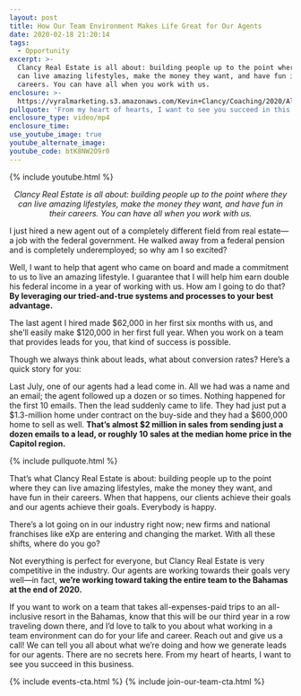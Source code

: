 ```yaml
---
layout: post
title: How Our Team Environment Makes Life Great for Our Agents
date: 2020-02-18 21:20:14
tags:
  - Opportunity
excerpt: >-
  Clancy Real Estate is all about: building people up to the point where they
  can live amazing lifestyles, make the money they want, and have fun in their
  careers. You can have all when you work with us.
enclosure: >-
  https://vyralmarketing.s3.amazonaws.com/Kevin+Clancy/Coaching/2020/Albany+Real+Estate+Agent-+A+Couple+of+Things.mp4
pullquote: 'From my heart of hearts, I want to see you succeed in this business.'
enclosure_type: video/mp4
enclosure_time:
use_youtube_image: true
youtube_alternate_image:
youtube_code: btK8NW2O9r0
---
```


{% include youtube.html %}

<p style="text-align: center;"><em>Clancy Real Estate is all about: building people up to the point where they can live amazing lifestyles, make the money they want, and have fun in their careers. You can have all when you work with us.</em></p>

I just hired a new agent out of a completely different field from real estate—a job with the federal government. He walked away from a federal pension and is completely underemployed; so why am I so excited?

Well, I want to help that agent who came on board and made a commitment to us to live an amazing lifestyle. I guarantee that I will help him earn double his federal income in a year of working with us. How am I going to do that? **By leveraging our tried-and-true systems and processes to your best advantage.**

The last agent I hired made $62,000 in her first six months with us, and she’ll easily make $120,000 in her first full year. When you work on a team that provides leads for you, that kind of success is possible.

Though we always think about leads, what about conversion rates? Here’s a quick story for you:

Last July, one of our agents had a lead come in. All we had was a name and an email; the agent followed up a dozen or so times. Nothing happened for the first 10 emails. Then the lead suddenly came to life. They had just put a $1.3-million home under contract on the buy-side and they had a $600,000 home to sell as well. **That’s almost $2 million in sales from sending just a dozen emails to a lead, or roughly 10 sales at the median home price in the Capitol region.**

{% include pullquote.html %}

That’s what Clancy Real Estate is about: building people up to the point where they can live amazing lifestyles, make the money they want, and have fun in their careers. When that happens, our clients achieve their goals and our agents achieve their goals. Everybody is happy.

There’s a lot going on in our industry right now; new firms and national franchises like eXp are entering and changing the market. With all these shifts, where do you go?

Not everything is perfect for everyone, but Clancy Real Estate is very competitive in the industry. Our agents are working towards their goals very well—in fact, **we’re working toward taking the entire team to the Bahamas at the end of 2020.**

If you want to work on a team that takes all-expenses-paid trips to an all-inclusive resort in the Bahamas, know that this will be our third year in a row traveling down there, and I’d love to talk to you about what working in a team environment can do for your life and career. Reach out and give us a call\! We can tell you all about what we’re doing and how we generate leads for our agents. There are no secrets here. From my heart of hearts, I want to see you succeed in this business.

{% include events-cta.html %} {% include join-our-team-cta.html %}